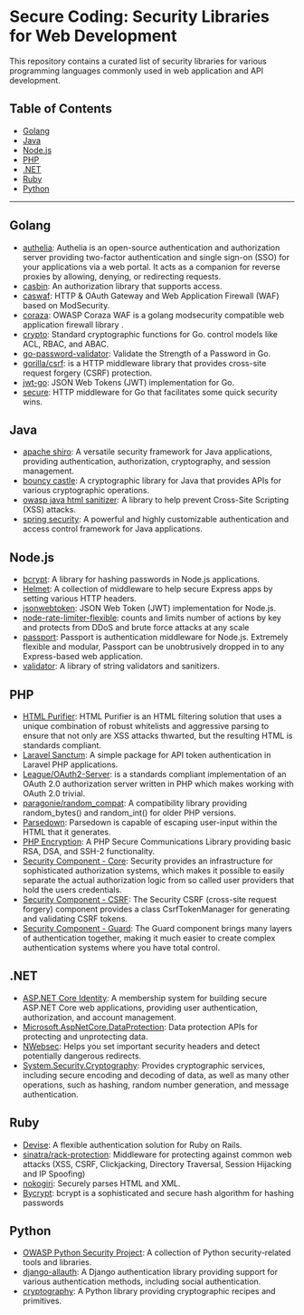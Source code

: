 # Secure Coding: Security Libraries for Web Development

This repository contains a curated list of security libraries for various programming languages commonly used in web application and API development.

## Table of Contents

- [Golang](#golang)
- [Java](#java)
- [Node.js](#nodejs)
- [PHP](#php)
- [.NET](#net)
- [Ruby](#ruby)
- [Python](#python)

---

## Golang

- [authelia](https://github.com/authelia/authelia): Authelia is an open-source authentication and authorization server providing two-factor authentication and single sign-on (SSO) for your applications via a web portal. It acts as a companion for reverse proxies by allowing, denying, or redirecting requests.
- [casbin](https://github.com/casbin/casbin): An authorization library that supports access.
- [caswaf](https://github.com/casbin/caswaf): HTTP & OAuth Gateway and Web Application Firewall (WAF) based on ModSecurity.
- [coraza](https://github.com/corazawaf/coraza): OWASP Coraza WAF is a golang modsecurity compatible web application firewall library .
- [crypto](https://pkg.go.dev/crypto): Standard cryptographic functions for Go.
control models like ACL, RBAC, and ABAC.
- [go-password-validator](https://github.com/wagslane/go-password-validator): Validate the Strength of a Password in Go.
- [gorilla/csrf](https://github.com/gorilla/csrf): is a HTTP middleware library that provides cross-site request forgery (CSRF) protection.
- [jwt-go](https://github.com/golang-jwt/jwt): JSON Web Tokens (JWT) implementation for Go.
- [secure](https://github.com/unrolled/secure): HTTP middleware for Go that facilitates some quick security wins. 

## Java

- [apache shiro](https://shiro.apache.org/): A versatile security framework for Java applications, providing authentication, authorization, cryptography, and session management.
- [bouncy castle](https://www.bouncycastle.org/): A cryptographic library for Java that provides APIs for various cryptographic operations.
- [owasp java html sanitizer](https://owasp.org/www-project-java-html-sanitizer/): A library to help prevent Cross-Site Scripting (XSS) attacks.
- [spring security](https://spring.io/projects/spring-security): A powerful and highly customizable authentication and access control framework for Java applications.



## Node.js

- [bcrypt](https://www.npmjs.com/package/bcrypt): A library for hashing passwords in Node.js applications.
- [Helmet](https://github.com/helmetjs/helmet): A collection of middleware to help secure Express apps by setting various HTTP headers.
- [jsonwebtoken](https://www.npmjs.com/package/jsonwebtoken): JSON Web Token (JWT) implementation for Node.js.
- [node-rate-limiter-flexible](https://github.com/animir/node-rate-limiter-flexible): counts and limits number of actions by key and protects from DDoS and brute force attacks at any scale
- [passport](https://github.com/jaredhanson/passport): Passport is authentication middleware for Node.js. Extremely flexible and modular, Passport can be unobtrusively dropped in to any Express-based web application. 
- [validator](https://github.com/validatorjs/validator.js): A library of string validators and sanitizers.

## PHP

- [HTML Purifier](https://github.com/ezyang/htmlpurifier): HTML Purifier is an HTML filtering solution that uses a unique combination of robust whitelists and aggressive parsing to ensure that not only are XSS attacks thwarted, but the resulting HTML is standards compliant.
- [Laravel Sanctum](https://github.com/laravel/sanctum): A simple package for API token authentication in Laravel PHP applications.
- [League/OAuth2-Server](https://github.com/thephpleague/oauth2-server): is a standards compliant implementation of an OAuth 2.0 authorization server written in PHP which makes working with OAuth 2.0 trivial.
- [paragonie/random_compat](https://github.com/paragonie/random_compat): A compatibility library providing random_bytes() and random_int() for older PHP versions.
- [Parsedown](https://github.com/erusev/parsedown): Parsedown is capable of escaping user-input within the HTML that it generates.
- [PHP Encryption](https://github.com/defuse/php-encryption): A PHP Secure Communications Library providing basic RSA, DSA, and SSH-2 functionality.
- [Security Component - Core](https://github.com/symfony/security-core): Security provides an infrastructure for sophisticated authorization systems, which makes it possible to easily separate the actual authorization logic from so called user providers that hold the users credentials.
- [Security Component - CSRF](https://github.com/symfony/security-csrf): The Security CSRF (cross-site request forgery) component provides a class CsrfTokenManager for generating and validating CSRF tokens.
- [Security Component - Guard](https://github.com/symfony/security-guard): The Guard component brings many layers of authentication together, making it much easier to create complex authentication systems where you have total control.

## .NET

- [ASP.NET Core Identity](https://learn.microsoft.com/en-us/aspnet/identity/): A membership system for building secure ASP.NET Core web applications, providing user authentication, authorization, and account management.
- [Microsoft.AspNetCore.DataProtection](https://www.nuget.org/packages/Microsoft.AspNetCore.DataProtection/): Data protection APIs for protecting and unprotecting data.
- [NWebsec](https://docs.nwebsec.com/en/latest/): Helps you set important security headers and detect potentially dangerous redirects.
- [System.Security.Cryptography](https://learn.microsoft.com/en-us/dotnet/api/system.security.cryptography?view=net-8.0): Provides cryptographic services, including secure encoding and decoding of data, as well as many other operations, such as hashing, random number generation, and message authentication. 

## Ruby

- [Devise](https://github.com/heartcombo/devise): A flexible authentication solution for Ruby on Rails.
- [sinatra/rack-protection](https://github.com/sinatra/sinatra/tree/main/rack-protection#readme): Middleware for protecting against common web attacks (XSS, CSRF, Clickjacking, Directory Traversal, Session Hijacking and IP Spoofing)
- [nokogiri](https://github.com/sparklemotion/nokogiri): Securely parses HTML and XML.
- [Bycrypt](https://rubygems.org/gems/bcrypt): bcrypt is a sophisticated and secure hash algorithm for hashing passwords

## Python

- [OWASP Python Security Project](https://owasp.org/www-project-python-security/): A collection of Python security-related tools and libraries.
- [django-allauth](https://github.com/pennersr/django-allauth): A Django authentication library providing support for various authentication methods, including social authentication.
- [cryptography](https://cryptography.io/en/latest/): A Python library providing cryptographic recipes and primitives.
